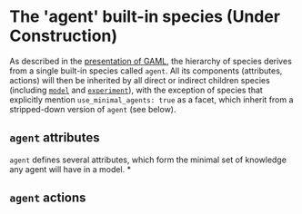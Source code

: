 
# The 'agent' built-in species (Under Construction)


As described in the [presentation of GAML](Introduction), the hierarchy of species derives from a single built-in species called `agent`. All its components (attributes, actions) will then be inherited by all direct or indirect children species (including [`model`](ModelBuiltIn) and [`experiment`](ExperimentBuiltIn)), with the exception of species that explicitly mention `use_minimal_agents: true` as a facet, which inherit from a stripped-down version of `agent` (see below).



## `agent` attributes
`agent` defines several attributes, which form the minimal set of knowledge any agent will have in a model.
  * 


## `agent` actions